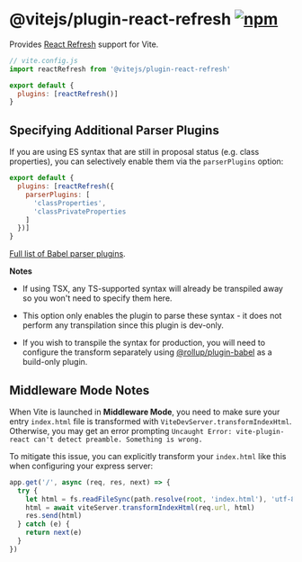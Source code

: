 # @vitejs/plugin-react-refresh [![npm](https://img.shields.io/npm/v/@vitejs/plugin-react-refresh.svg)](https://npmjs.com/package/@vitejs/plugin-react-refresh)

Provides [React Refresh](https://www.npmjs.com/package/react-refresh) support for Vite.

```js
// vite.config.js
import reactRefresh from '@vitejs/plugin-react-refresh'

export default {
  plugins: [reactRefresh()]
}
```

## Specifying Additional Parser Plugins

If you are using ES syntax that are still in proposal status (e.g. class properties), you can selectively enable them via the `parserPlugins` option:

```js
export default {
  plugins: [reactRefresh({
    parserPlugins: [
      'classProperties',
      'classPrivateProperties
    ]
  })]
}
```

[Full list of Babel parser plugins](https://babeljs.io/docs/en/babel-parser#ecmascript-proposalshttpsgithubcombabelproposals).

**Notes**

- If using TSX, any TS-supported syntax will already be transpiled away so you won't need to specify them here.

- This option only enables the plugin to parse these syntax - it does not perform any transpilation since this plugin is dev-only.

- If you wish to transpile the syntax for production, you will need to configure the transform separately using [@rollup/plugin-babel](https://github.com/rollup/plugins/tree/master/packages/babel) as a build-only plugin.

## Middleware Mode Notes

When Vite is launched in **Middleware Mode**, you need to make sure your entry `index.html` file is transformed with `ViteDevServer.transformIndexHtml`. Otherwise, you may get an error prompting `Uncaught Error: vite-plugin-react can't detect preamble. Something is wrong.`

To mitigate this issue, you can explicitly transform your `index.html` like this when configuring your express server:

```ts
app.get('/', async (req, res, next) => {
  try {
    let html = fs.readFileSync(path.resolve(root, 'index.html'), 'utf-8')
    html = await viteServer.transformIndexHtml(req.url, html)
    res.send(html)
  } catch (e) {
    return next(e)
  }
})
```
